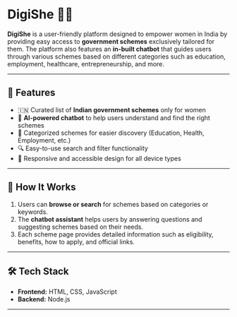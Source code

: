# DigiShe 👩‍💻

**DigiShe** is a user-friendly platform designed to empower women in India by providing easy access to **government schemes** exclusively tailored for them. The platform also features an **in-built chatbot** that guides users through various schemes based on different categories such as education, employment, healthcare, entrepreneurship, and more.

---

## 🌟 Features

- 🇮🇳 Curated list of **Indian government schemes** only for women
- 💬 **AI-powered chatbot** to help users understand and find the right schemes
- 📂 Categorized schemes for easier discovery (Education, Health, Employment, etc.)
- 🔍 Easy-to-use search and filter functionality
- 📱 Responsive and accessible design for all device types

---

## 🧠 How It Works

1. Users can **browse or search** for schemes based on categories or keywords.
2. The **chatbot assistant** helps users by answering questions and suggesting schemes based on their needs.
3. Each scheme page provides detailed information such as eligibility, benefits, how to apply, and official links.

---

## 🛠️ Tech Stack

- **Frontend:** HTML, CSS, JavaScript
- **Backend:** Node.js 

---


